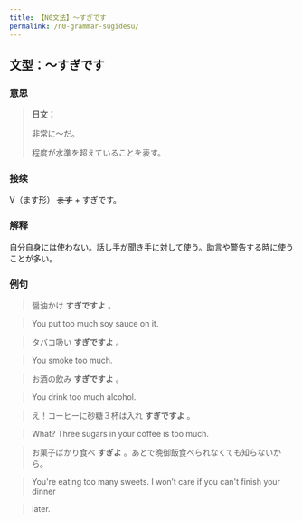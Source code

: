 ```yaml
---
title: 【N0文法】～すぎです
permalink: /n0-grammar-sugidesu/
---
```


## 文型：～すぎです

### 意思

> **日文：**
> 
> 非常に〜だ。
> 
> 程度が水準を超えていることを表す。


### 接续

V（ます形） ~~ます~~ \+ すぎです。

### 解释

自分自身には使わない。話し手が聞き手に対して使う。助言や警告する時に使うことが多い。

### 例句

> 醤油かけ **すぎですよ** 。

> You put too much soy sauce on it.

> タバコ吸い **すぎですよ** 。

> You smoke too much.

> お酒の飲み **すぎですよ** 。

> You drink too much alcohol.

> え！コーヒーに砂糖３杯は入れ **すぎですよ** 。

> What? Three sugars in your coffee is too much.

> お菓子ばかり食べ **すぎよ** 。あとで晩御飯食べられなくても知らないから。

> You're eating too many sweets. I won’t care if you can't finish your dinner

> later.

